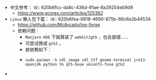 - 中文参考：
  id:: 620b6fcc-da8c-436d-81ae-8a29254eb9d9
	- https://www.gcores.com/articles/125362
- `Linux` 懒人包下载：
  id:: 620b6fea-9818-4690-875b-66c6e2b44534
	- https://github.com/McArcady/lnp-forge
	- 依赖问题：
		- `Manjaro-KDE` 下就算装了 `webkit2gtk` ，也会报错……
		- 可尝试换成 `gtk2` 。
		- 故依赖如下：
		- ```shell
		  sudo pacman -S sdl_image sdl_ttf gnome-terminal jre11-openjdk python tk qt5-base unionfs-fuse gtk2
		  ```
-